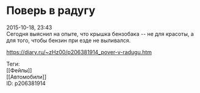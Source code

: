Поверь в радугу
================

   
 2015-10-18, 23:43   
  Сегодня выяснил на опыте, что крышка бензобака -- не для красоты, а для того, чтобы бензин при езде не выливался.   
    
 <https://diary.ru/~zHz00/p206381914_pover-v-radugu.htm>   
   
 Теги:   
 [[Фейлы]]   
 [[Автомобили]]   
 ID: p206381914